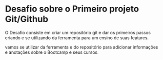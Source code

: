 # Desafio sobre o Primeiro projeto Git/Github
O Desafio consiste em criar um repositório git e dar os primeiros passos criando e se utilizando da ferramenta para um ensino de suas features.

vamos se utilizar da ferramenta e do repositório para adicionar informações e anotações sobre o Bootcamp e seus cursos.